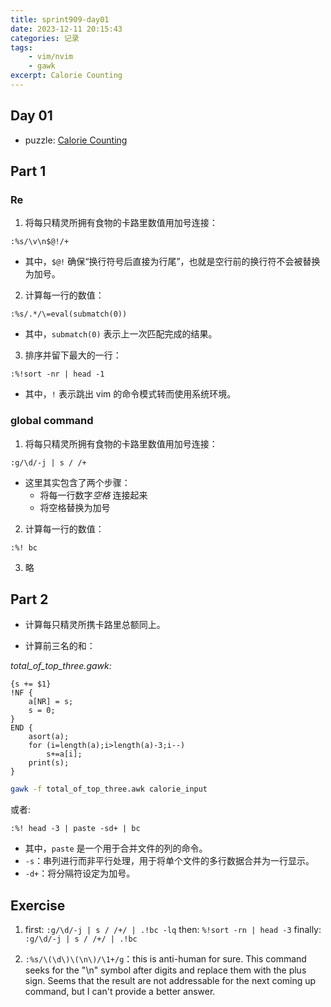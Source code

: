 ```yaml
---
title: sprint909-day01
date: 2023-12-11 20:15:43
categories: 记录
tags:
    - vim/nvim
    - gawk
excerpt: Calorie Counting
---
```


## Day 01

-   puzzle: [Calorie Counting](https://adventofcode.com/2022/day/1)

## Part 1

### Re

1. 将每只精灵所拥有食物的卡路里数值用加号连接：

```vimscript
:%s/\v\n$@!/+
```

-   其中，`$@!` 确保“换行符号后直接为行尾”，也就是空行前的换行符不会被替换为加号。

2. 计算每一行的数值：

```vimscript
:%s/.*/\=eval(submatch(0))
```

-   其中，`submatch(0)` 表示上一次匹配完成的结果。

3. 排序并留下最大的一行：

```vimscript
:%!sort -nr | head -1
```

-   其中，`!` 表示跳出 vim 的命令模式转而使用系统环境。

### global command

1. 将每只精灵所拥有食物的卡路里数值用加号连接：

```vimscript
:g/\d/-j | s / /+
```

-   这里其实包含了两个步骤：
    -   将每一行数字*空格* 连接起来
    -   将空格替换为加号

2. 计算每一行的数值：

```vimscript
:%! bc
```

3. 略

## Part 2

-   计算每只精灵所携卡路里总额同上。

-   计算前三名的和：

_total_of_top_three.gawk:_

```gawk
{s += $1}
!NF {
    a[NR] = s;
    s = 0;
}
END {
    asort(a);
    for (i=length(a);i>length(a)-3;i--)
        s+=a[i];
    print(s);
}
```

```bash
gawk -f total_of_top_three.awk calorie_input
```

或者:

```vimscript
:%! head -3 | paste -sd+ | bc
```

-   其中，`paste` 是一个用于合并文件的列的命令。
-   `-s`：串列进行而非平行处理，用于将单个文件的多行数据合并为一行显示。
-   `-d+`：将分隔符设定为加号。

## Exercise

1. first:
   `:g/\d/-j | s / /+/ | .!bc -lq`
   then:
   `%!sort -rn | head -3`
   finally:
   `:g/\d/-j | s / /+/ | .!bc`

2. `:%s/\(\d\)\(\n\)/\1+/g`：this is anti-human for sure. This command seeks for the "\n" symbol after digits and replace them with the plus sign. Seems that the result are not addressable for the next coming up command, but I can't provide a better answer.
